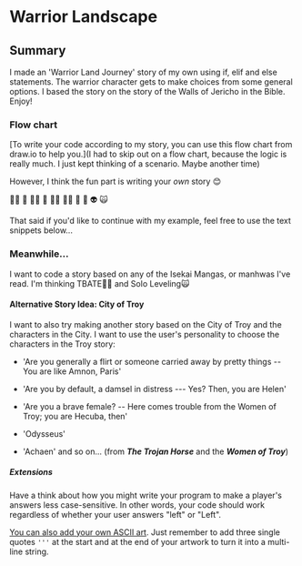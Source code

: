 # Warrior Landscape

## Summary

I made an 'Warrior Land Journey' story of my own using if, elif and else statements. The warrior character gets to make choices from some general options. 
I based the story on the story of the Walls of Jericho in the Bible. 
Enjoy! 

### Flow chart
[To write your code according to my story, you can use this flow chart from draw.io to help you.](I had to skip out on a flow chart, because the logic is really much. I just kept thinking of a scenario. Maybe another time)

However, I think the fun part is writing your *own* story 😊

🧞‍♂️ 🐊 🧙‍♂️ 🧟 🧚‍♂️ 🧝‍♂️ 🥷 🤖 👽 🙀 

That said if you'd like to continue with my example, feel free to use the text snippets below...

### Meanwhile...
I want to code a story based on any of the Isekai Mangas, or manhwas I've read. I'm thinking TBATE🧙‍♂️  and Solo Leveling🙀

#### Alternative Story Idea: City of Troy

I want to also try making another story based on the City of Troy and the characters in the City. I want to use the user's personality to choose the characters in the Troy story:

* 'Are you generally a flirt or someone carried away by pretty things -- You are like Amnon, Paris'

* 'Are you by default, a damsel in distress --- Yes? Then, you are Helen'

* 'Are you a brave female? -- Here comes trouble from the  Women of Troy; you are Hecuba, then'

* 'Odysseus'

* 'Achaen' and so on... (from ***The Trojan Horse*** and the ***Women of Troy***)


##### Extensions

Have a think about how you might write your program to make a player's answers less case-sensitive. In other words, your code should work regardless of whether your user answers "left" or "Left".

[You can also add your own ASCII art](https://ascii.co.uk/art). Just remember to add three single quotes `'''` at the start and at the end of your artwork to turn it into a multi-line string.